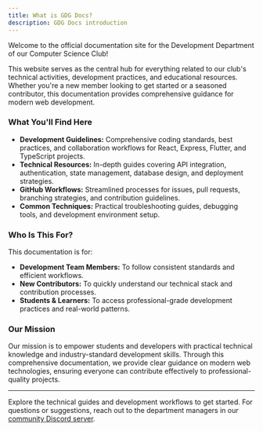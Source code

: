 ```yaml
---
title: What is GDG Docs?
description: GDG Docs introduction
---
```


Welcome to the official documentation site for the Development Department of our Computer Science Club!

This website serves as the central hub for everything related to our club's technical activities, development practices, and educational resources. Whether you're a new member looking to get started or a seasoned contributor, this documentation provides comprehensive guidance for modern web development.

### What You'll Find Here

- **Development Guidelines:** Comprehensive coding standards, best practices, and collaboration workflows for React, Express, Flutter, and TypeScript projects.
- **Technical Resources:** In-depth guides covering API integration, authentication, state management, database design, and deployment strategies.
- **GitHub Workflows:** Streamlined processes for issues, pull requests, branching strategies, and contribution guidelines.
- **Common Techniques:** Practical troubleshooting guides, debugging tools, and development environment setup.

### Who Is This For?

This documentation is for:

- **Development Team Members:** To follow consistent standards and efficient workflows.
- **New Contributors:** To quickly understand our technical stack and contribution processes.
- **Students & Learners:** To access professional-grade development practices and real-world patterns.

### Our Mission

Our mission is to empower students and developers with practical technical knowledge and industry-standard development skills. Through this comprehensive documentation, we provide clear guidance on modern web technologies, ensuring everyone can contribute effectively to professional-quality projects.

---

Explore the technical guides and development workflows to get started. For questions or suggestions, reach out to the department managers in our [community Discord server](https://discord.gg/tX2rAAvkxX).
